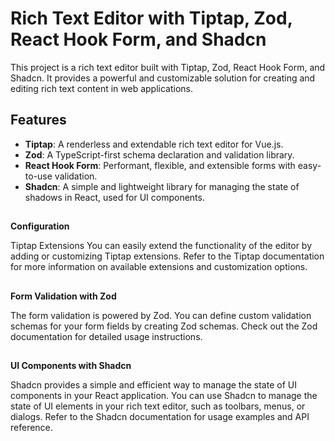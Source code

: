 # Rich Text Editor with Tiptap, Zod, React Hook Form, and Shadcn

This project is a rich text editor built with Tiptap, Zod, React Hook Form, and Shadcn. It provides a powerful and customizable solution for creating and editing rich text content in web applications.

## Features

- **Tiptap**: A renderless and extendable rich text editor for Vue.js.
- **Zod**: A TypeScript-first schema declaration and validation library.
- **React Hook Form**: Performant, flexible, and extensible forms with easy-to-use validation.
- **Shadcn**: A simple and lightweight library for managing the state of shadows in React, used for UI components.


##
**Configuration**

Tiptap Extensions
You can easily extend the functionality of the editor by adding or customizing Tiptap extensions. Refer to the Tiptap documentation for more information on available extensions and customization options.

##
**Form Validation with Zod**

The form validation is powered by Zod. You can define custom validation schemas for your form fields by creating Zod schemas. Check out the Zod documentation for detailed usage instructions.

##
**UI Components with Shadcn**

Shadcn provides a simple and efficient way to manage the state of UI components in your React application. You can use Shadcn to manage the state of UI elements in your rich text editor, such as toolbars, menus, or dialogs. Refer to the Shadcn documentation for usage examples and API reference.
